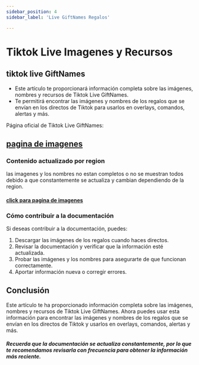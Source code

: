 ```yaml
---
sidebar_position: 4
sidebar_label: 'Live GiftNames Regalos'

---
```

# Tiktok Live Imagenes y Recursos
## tiktok live GiftNames
- Este artículo te proporcionará información completa sobre las imágenes, nombres y recursos de Tiktok Live GiftNames.  
- Te permitirá encontrar las imágenes y nombres de los regalos que se envían en los directos de Tiktok para usarlos en overlays, comandos, alertas y más.

Página oficial de Tiktok Live GiftNames:
## [pagina de imagenes](/my-react-page)

### Contenido actualizado por region
las imagenes y los nombres no estan completos o no se muestran todos debido a que constantemente se actualiza y cambian dependiendo de la region.

#### [click para pagina de imagenes](/my-react-page)
### Cómo contribuir a la documentación

Si deseas contribuir a la documentación, puedes:

1. Descargar las imágenes de los regalos cuando haces directos.
2.  Revisar la documentación y verificar que la información esté actualizada.
3.  Probar las imágenes y los nombres para asegurarte de que funcionan correctamente.
4.    Aportar información nueva o corregir errores.
## Conclusión

Este artículo te ha proporcionado información completa sobre las imágenes, nombres y recursos de Tiktok Live GiftNames. Ahora puedes usar esta información para encontrar las imágenes y nombres de los regalos que se envían en los directos de Tiktok y usarlos en overlays, comandos, alertas y más.

##### Recuerda que la documentación se actualiza constantemente, por lo que te recomendamos revisarla con frecuencia para obtener la información más reciente.